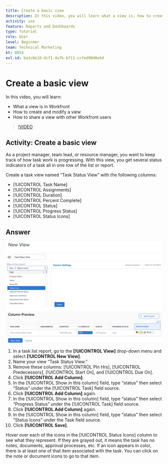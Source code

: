 ```yaml
---
title: Create a basic view
description: In this video, you will learn what a view is, how to create a view, and how to share a view with other users in [!DNL Adobe Workfront].
activity: use
feature: Reports and Dashboards
type: Tutorial
role: User
level: Beginner
team: Technical Marketing
kt: 8854
exl-id: ba3c0e10-dcf1-4a7b-bf11-ccfed9040e6d
---
```

# Create a basic view

In this video, you will learn:

* What a view is in Workfront
* How to create and modify a view
* How to share a view with other Workfront users

>[!VIDEO](https://video.tv.adobe.com/v/335148/?quality=12)

## Activity: Create a basic view

As a project manager, team lead, or resource manager, you want to keep track of how task work is progressing. With this view, you get several status indicators of a task all in one row of the list or report.

Create a task view named “Task Status View” with the following columns:

* [!UICONTROL Task Name]
* [!UICONTROL Assignments]
* [!UICONTROL Duration]
* [!UICONTROL Percent Complete]
* [!UICONTROL Status]
* [!UICONTROL Progress Status]
* [!UICONTROL Status Icons]

## Answer

![An image of the screen to create a new view](assets/view-exercise.png)

1. In a task list report, go to the **[!UICONTROL View]** drop-down menu and select **[!UICONTROL New View]**.
1. Name your view “Task Status View.”
1. Remove these columns: [!UICONTROL Pln Hrs], [!UICONTROL Predecessors], [!UICONTROL Start On], and [!UICONTROL Due On].
1. Click **[!UICONTROL Add Column]**.
1. In the [!UICONTROL Show in this column] field, type “status” then select “Status” under the [!UICONTROL Task] field source.
1. Click **[!UICONTROL Add Column]** again.
1. In the [!UICONTROL Show in this column] field, type “status” then select “Progress Status” under the [!UICONTROL Task] field source.
1. Click **[!UICONTROL Add Column]** again.
1. In the [!UICONTROL Show in this column] field, type “status” then select “Status Icons” under the Task field source.
1. Click **[!UICONTROL Save]**.

Hover over each of the icons in the [!UICONTROL Status Icons] column to see what they represent. If they are grayed out, it means the task has no notes, documents, approval processes, etc. If an icon appears in color, there is at least one of that item associated with the task. You can click on the note or document icons to go to that item.
